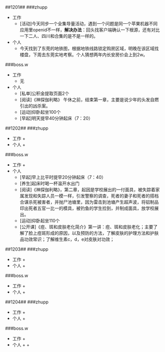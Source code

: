 ##1201##
###zhupp
+ 工作
	+ [活动]今天同步一个全集导量活动，遇到一个问题是同一个苹果机器不同应用里openid不一样，**解决办法**：回头找客户端确认一下根源，还有对比一下二人、四川和合集的是不是一样的。
+ 个人
	+ 今天找到了东莞的地铁图，根据地铁线路锁定购房区域，明晚在该区域找楼盘，下周去东莞实地考察。个人猜想两年内长安房价会上到2w。

###boss.w
+ 工作
	+ 无
+ 个人
	+ [私单]公积金提取页面2个
	+ [阅读]《神探伽利略》 午休之前，结束第一章，主要是说少年的头发自燃引出的凶杀案。
	+ [运动]仰卧起坐100个
	+ [早起]明天提早40分钟起床（7：20）

##1202##
###zhupp
+ 工作
	+ 
+ 个人
	+ 

###boss.w
+ 工作
	+ 
+ 个人
	+ [早起]早上比平时提早20分钟起床（7：40）
	+ [养生]起床时喝一杯温开水出门
	+ [阅读]《神探伽利略》，第二章，起因是学校展出的一付面具，被失踪着家属发现和失踪人员一模一样，引发警察的调查，死者的妻子和死者的搭档合谋杀死被害者，并抛尸池塘里，因为雷击到池塘产生超声波，将铝制品印出死者五官一比一的模具，被钓鱼的学生捡到，并制成面具，放学校展出。
	+ [运动]仰卧起坐110个
	+ [公开课]《痘、斑和皮肤老化简介》第一讲：痘、斑和皮肤老化；主要了解了脸上痘斑形成的原因，以及预防的方法，了解皮肤的护理方法和护肤品功效常识；了解维生素c，d，e对皮肤对功效；

##1203##
###zhupp
+ 工作
	+ 
+ 个人
	+ 

###boss.w
+ 工作
	+ 
+ 个人
	+ 

##1204##
###zhupp
+ 工作
	+ 
+ 个人
	+ 

###boss.w
+ 工作
	+ 
+ 个人
	+ 
	+ 